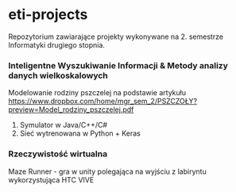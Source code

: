 # eti-projects
Repozytorium zawiarające projekty wykonywane na 2. semestrze Informatyki drugiego stopnia.

### Inteligentne Wyszukiwanie Informacji & Metody analizy danych wielkoskalowych
Modelowanie rodziny pszczelej na podstawie artykułu https://www.dropbox.com/home/mgr_sem_2/PSZCZOŁY?preview=Model_rodziny_pszczelej.pdf
1. Symulator w Java/C++/C#
2. Sieć wytrenowana w Python + Keras

### Rzeczywistość wirtualna
Maze Runner - gra w unity polegająca na wyjściu z labiryntu wykorzystująca HTC VIVE

